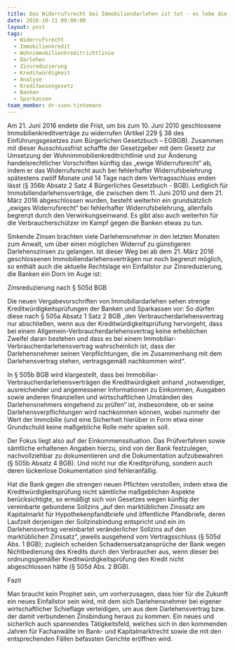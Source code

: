 ```yaml
---
title: Das Widerrufsrecht bei Immobiliendarlehen ist tot - es lebe die Zinsreduzierung bei Verstößen gegen die Kreditwürdigkeitsprüfung
date: 2016-10-11 00:00:00
layout: post
tags:
  - Widerrufsrecht
  - Immobilienkredit
  - Wohnimmobilienkreditrichtlinie
  - Darlehen
  - Zinsreduzierung
  - Kreditwürdigkeit
  - Analyse
  - Kreditwesengesetz
  - Banken
  - Sparkassen
team_member: dr-sven-tintemann
---
```



Am 21. Juni 2016 endete die Frist, um bis zum 10. Juni 2010 geschlossene Immobilienkreditvertr&auml;ge zu widerrufen (Artikel 229 &sect; 38 des Einf&uuml;hrungsgesetzes zum B&uuml;rgerlichen Gesetzbuch – EGBGB). Zusammen mit dieser Ausschlussfrist schaffte der Gesetzgeber mit dem Gesetz zur Umsetzung der Wohnimmobilienkreditrichtlinie und zur &Auml;nderung handelsrechtlicher Vorschriften k&uuml;nftig das „ewige Widerrufsrecht“ ab, indem er das Widerrufsrecht auch bei fehlerhafter Widerrufsbelehrung sp&auml;testens zw&ouml;lf Monate und 14 Tage nach dem Vertragsschluss enden l&auml;sst (&sect; 356b Absatz 2 Satz 4 B&uuml;rgerliches Gesetzbuch - BGB). Lediglich f&uuml;r Immobiliendarlehensvertr&auml;ge, die zwischen dem 11. Juni 2010 und dem 21. M&auml;rz 2016 abgeschlossen wurden, besteht weiterhin ein grunds&auml;tzlich „ewiges Widerrufsrecht“ bei fehlerhafter Widerrufsbelehrung, allenfalls begrenzt durch den Verwirkungseinwand. Es gibt also auch weiterhin f&uuml;r die Verbrauchersch&uuml;tzer im Kampf gegen die Banken etwas zu tun.

Sinkende Zinsen brachten viele Darlehensnehmer in den letzten Monaten zum Anwalt, um &uuml;ber einen m&ouml;glichen Widerruf zu g&uuml;nstigeren Darlehenszinsen zu gelangen. Ist dieser Weg bei ab dem 21. M&auml;rz 2016 geschlossenen Immobiliendarlehensvertr&auml;gen nur noch begrenzt m&ouml;glich, so enth&auml;lt auch die aktuelle Rechtslage ein Einfallstor zur Zinsreduzierung, die Banken ein Dorn im Auge ist:

Zinsreduzierung nach &sect; 505d BGB

Die neuen Vergabevorschriften von Immobiliardarlehen sehen strenge Kreditw&uuml;rdigkeitspr&uuml;fungen der Banken und Sparkassen vor: So d&uuml;rfen diese nach &sect; 505a Absatz 1 Satz 2 BGB „den Verbraucherdarlehensvertrag nur abschlie&szlig;en, wenn aus der Kreditw&uuml;rdigkeitspr&uuml;fung hervorgeht, dass bei einem Allgemein-Verbraucherdarlehensvertrag keine erheblichen Zweifel daran bestehen und dass es bei einem Immobiliar-Verbraucherdarlehensvertrag wahrscheinlich ist, dass der Darlehensnehmer seinen Verpflichtungen, die im Zusammenhang mit dem Darlehensvertrag stehen, vertragsgem&auml;&szlig; nachkommen wird“.

In &sect; 505b BGB wird klargestellt, dass bei Immobiliar-Verbraucherdarlehensvertr&auml;gen die Kreditw&uuml;rdigkeit anhand „notwendiger, ausreichender und angemessener Informationen zu Einkommen, Ausgaben sowie anderen finanziellen und wirtschaftlichen Umst&auml;nden des Darlehensnehmers eingehend zu pr&uuml;fen“ ist, insbesondere, ob er seine Darlehensverpflichtungen wird nachkommen k&ouml;nnen, wobei nunmehr der Wert der Immobilie (und eine Sicherheit hier&uuml;ber in Form etwa einer Grundschuld keine ma&szlig;gebliche Rolle mehr spielen soll.

Der Fokus liegt also auf der Einkommenssituation. Das Pr&uuml;fverfahren sowie s&auml;mtliche erhaltenen Angaben hierzu, sind von der Bank festzulegen, nachvollziehbar zu dokumentieren und die Dokumentation aufzubewahren (&sect; 505b Absatz 4 BGB). Und nicht nur die Kreditpr&uuml;fung, sondern auch deren l&uuml;ckenlose Dokumentation sind fehleranf&auml;llig.

Hat die Bank gegen die strengen neuen Pflichten versto&szlig;en, indem etwa die Kreditw&uuml;rdigkeitspr&uuml;fung nicht s&auml;mtliche ma&szlig;geblichen Aspekte ber&uuml;cksichtigte, so erm&auml;&szlig;igt sich von Gesetzes wegen k&uuml;nftig der vereinbarte gebundene Sollzins „auf den markt&uuml;blichen Zinssatz am Kapitalmarkt f&uuml;r Hypothekenpfandbriefe und &ouml;ffentliche Pfandbriefe, deren Laufzeit derjenigen der Sollzinsbindung entspricht und ein im Darlehensvertrag vereinbartet ver&auml;nderlicher Sollzins auf den markt&uuml;blichen Zinssatz“, jeweils ausgehend vom Vertragsschluss (&sect; 505d Abs. 1 BGB); zugleich scheiden Schadensersatzanspr&uuml;che der Bank wegen Nichtbedienung des Kredits durch den Verbraucher aus, wenn dieser bei ordnungsgem&auml;&szlig;er Kreditw&uuml;rdigkeitspr&uuml;fung den Kredit nicht abgeschlossen h&auml;tte (&sect; 505d Abs. 2 BGB).

Fazit

Man braucht kein Prophet sein, um vorherzusagen, dass hier f&uuml;r die Zukunft ein neues Einfallstor sein wird, mit dem sich Darlehensnehmer bei eigener wirtschaftlicher Schieflage verteidigen, um aus dem Darlehensvertrag bzw. der damit verbundenen Zinsbindung heraus zu kommen. Ein neues und sicherlich auch spannendes T&auml;tigkeitsfeld, welches sich in den kommenden Jahren f&uuml;r Fachanw&auml;lte im Bank- und Kapitalmarktrecht sowie die mit den entsprechenden F&auml;llen befassten Gerichte er&ouml;ffnen wird.